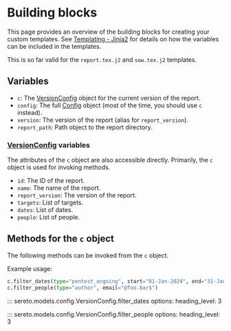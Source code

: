 # Building blocks

This page provides an overview of the building blocks for creating your custom templates. See [Templating - Jinja2](../concepts/idea.md#templating-jinja2) for details on how the variables can be included in the templates.

This is so far valid for the `report.tex.j2` and `sow.tex.j2` templates.

## Variables

- `c`: The [VersionConfig](../reference/models/config.md#sereto.models.config.VersionConfig) object for the current version of the report.
- `config`: The full [Config](../reference/models/config.md#sereto.models.config.Config) object (most of the time, you should use `c` instead).
- `version`: The version of the report (alias for `report_version`).
- `report_path`: Path object to the report directory.

### [VersionConfig](../reference/models/config.md#sereto.models.config.VersionConfig) variables

The attributes of the `c` object are also accessible directly. Primarily, the `c` object is used for invoking methods.

- `id`: The ID of the report.
- `name`: The name of the report.
- `report_version`: The version of the report.
- `targets`: List of targets.
- `dates`: List of dates.
- `people`: List of people.


## Methods for the `c` object

The following methods can be invoked from the `c` object.

Example usage:

```py
c.filter_dates(type="pentest_ongoing", start="01-Jan-2024", end="31-Jan-2024")
c.filter_people(type="author", email="@foo.bar$")
```

::: sereto.models.config.VersionConfig.filter_dates
    options:
        heading_level: 3

::: sereto.models.config.VersionConfig.filter_people
    options:
        heading_level: 3
